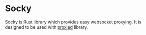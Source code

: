 # Socky

Socky is Rust library which provides easy websocket proxying. It is designed to be used with [proxied](https://crates.io/crates/proxied) library.